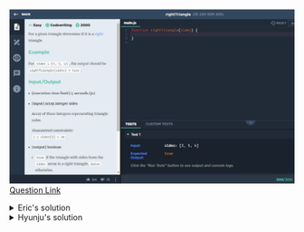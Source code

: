 ![(2019.09.18)rightTriangle](images/(2019.09.18)rightTriangle.jpg)
[Question Link](https://app.codesignal.com/challenge/XMnPmmmK7cJEKL9vu)

<details>
<summary>Eric's solution</summary>
<p>

> ```js
>function rightTriangle(sides) {
>  sides.sort(function(a,b){return a-b});
>  return sides[0]**2+sides[1]**2==sides[2]**2;
>}
> ```
</p>
</details>

<details>
<summary>Hyunju's solution</summary>
<p>

> ```js
>rightTriangle = sides => {
>    sides.sort(function(a, b){return a-b});
>    return Math.pow(sides[0], 2) + Math.pow(sides[1], 2) == Math.pow(sides[2], 2);
>}
> ```
</p>
</details>
